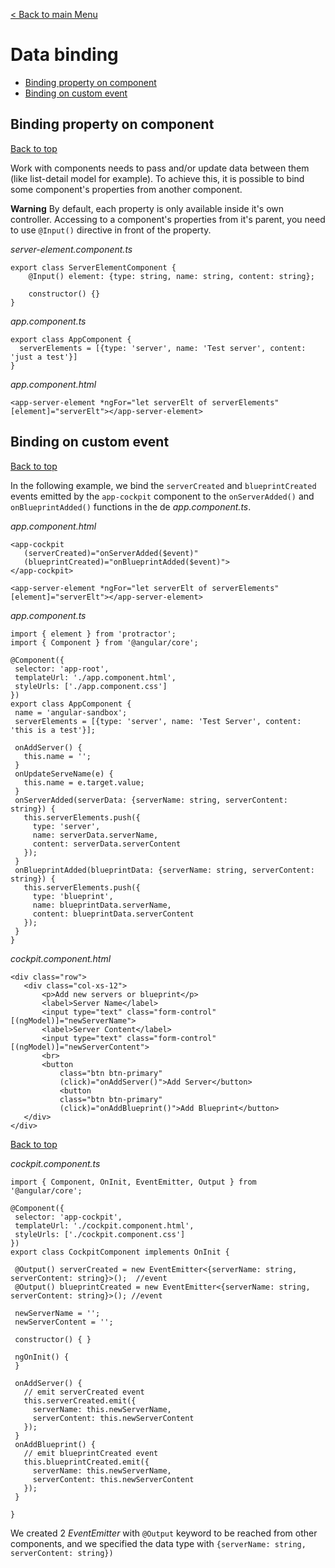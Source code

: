 
[< Back to main Menu](https://github.com/gsoulie/Mobile-App-Development/blob/master/angular-sheet.md)    

# Data binding    

* [Binding property on component](#binding-property-on-component)     
* [Binding on custom event](#binding-on-custom-event)    



## Binding property on component
[Back to top](#data-binding)   

Work with components needs to pass and/or update data between them (like list-detail model for example). To achieve this, it is possible to bind some component's properties from another component.

**Warning** By default, each property is only available inside it's own controller. Accessing to a component's properties from it's parent, you need to use ```@Input()``` directive in front of the property.

*server-element.component.ts*

```
export class ServerElementComponent {
	@Input() element: {type: string, name: string, content: string};

	constructor() {}
}
```

*app.component.ts*

```
export class AppComponent {
  serverElements = [{type: 'server', name: 'Test server', content: 'just a test'}]
}
```

*app.component.html*

```<app-server-element *ngFor="let serverElt of serverElements" [element]="serverElt"></app-server-element>```


## Binding on custom event
[Back to top](#data-binding)   

In the following example, we bind the ```serverCreated``` and ```blueprintCreated``` events emitted by the ```app-cockpit``` component to the ```onServerAdded()``` and ```onBlueprintAdded()``` functions in the de *app.component.ts*.

*app.component.html*
 
```
<app-cockpit
   (serverCreated)="onServerAdded($event)"
   (blueprintCreated)="onBlueprintAdded($event)">
</app-cockpit>
 
<app-server-element *ngFor="let serverElt of serverElements" [element]="serverElt"></app-server-element>
```

*app.component.ts*
 
```
import { element } from 'protractor';
import { Component } from '@angular/core';
 
@Component({
 selector: 'app-root',
 templateUrl: './app.component.html',
 styleUrls: ['./app.component.css']
})
export class AppComponent {
 name = 'angular-sandbox';
 serverElements = [{type: 'server', name: 'Test Server', content: 'this is a test'}];
 
 onAddServer() {
   this.name = '';
 }
 onUpdateServeName(e) {
   this.name = e.target.value;
 }
 onServerAdded(serverData: {serverName: string, serverContent: string}) {
   this.serverElements.push({
     type: 'server',
     name: serverData.serverName,
     content: serverData.serverContent
   });
 }
 onBlueprintAdded(blueprintData: {serverName: string, serverContent: string}) {
   this.serverElements.push({
     type: 'blueprint',
     name: blueprintData.serverName,
     content: blueprintData.serverContent
   });
 }
}
```
  
*cockpit.component.html*

```
<div class="row">
   <div class="col-xs-12">
       <p>Add new servers or blueprint</p>
       <label>Server Name</label>
       <input type="text" class="form-control" [(ngModel)]="newServerName">
       <label>Server Content</label>
       <input type="text" class="form-control" [(ngModel)]="newServerContent">
       <br>
       <button
           class="btn btn-primary"
           (click)="onAddServer()">Add Server</button>
           <button
           class="btn btn-primary"
           (click)="onAddBlueprint()">Add Blueprint</button>
   </div>
</div>
```
 
[Back to top](#data-binding)   

*cockpit.component.ts*
 
```
import { Component, OnInit, EventEmitter, Output } from '@angular/core';
 
@Component({
 selector: 'app-cockpit',
 templateUrl: './cockpit.component.html',
 styleUrls: ['./cockpit.component.css']
})
export class CockpitComponent implements OnInit {
 
 @Output() serverCreated = new EventEmitter<{serverName: string, serverContent: string}>();  //event
 @Output() blueprintCreated = new EventEmitter<{serverName: string, serverContent: string}>(); //event
 
 newServerName = '';
 newServerContent = '';
 
 constructor() { }
 
 ngOnInit() {
 }
 
 onAddServer() {
   // emit serverCreated event
   this.serverCreated.emit({
     serverName: this.newServerName,
     serverContent: this.newServerContent
   });
 }
 onAddBlueprint() {
   // emit blueprintCreated event
   this.blueprintCreated.emit({
     serverName: this.newServerName,
     serverContent: this.newServerContent
   });
 }
 
}
``` 

We created 2 *EventEmitter* with ```@Output``` keyword to be reached from other components, and we specified the data type with ```{serverName: string, serverContent: string})```
